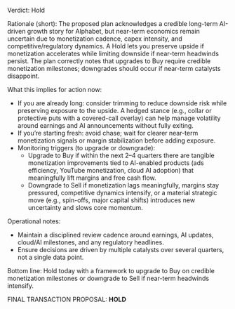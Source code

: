 Verdict: Hold

Rationale (short): The proposed plan acknowledges a credible long-term AI-driven growth story for Alphabet, but near-term economics remain uncertain due to monetization cadence, capex intensity, and competitive/regulatory dynamics. A Hold lets you preserve upside if monetization accelerates while limiting downside if near-term headwinds persist. The plan correctly notes that upgrades to Buy require credible monetization milestones; downgrades should occur if near-term catalysts disappoint.

What this implies for action now:
- If you are already long: consider trimming to reduce downside risk while preserving exposure to the upside. A hedged stance (e.g., collar or protective puts with a covered-call overlay) can help manage volatility around earnings and AI announcements without fully exiting.
- If you’re starting fresh: avoid chase; wait for clearer near-term monetization signals or margin stabilization before adding exposure.
- Monitoring triggers (to upgrade or downgrade):
  - Upgrade to Buy if within the next 2–4 quarters there are tangible monetization improvements tied to AI-enabled products (ads efficiency, YouTube monetization, cloud AI adoption) that meaningfully lift margins and free cash flow.
  - Downgrade to Sell if monetization lags meaningfully, margins stay pressured, competitive dynamics intensify, or a material strategic move (e.g., spin-offs, major capital shifts) introduces new uncertainty and slows core momentum.

Operational notes:
- Maintain a disciplined review cadence around earnings, AI updates, cloud/AI milestones, and any regulatory headlines.
- Ensure decisions are driven by multiple catalysts over several quarters, not a single data point.

Bottom line: Hold today with a framework to upgrade to Buy on credible monetization milestones or downgrade to Sell if near-term headwinds intensify.

FINAL TRANSACTION PROPOSAL: **HOLD**